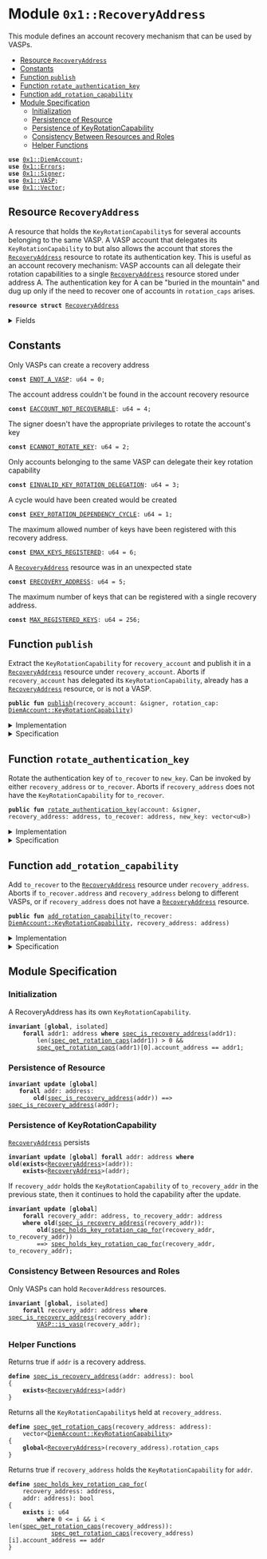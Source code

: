 
<a name="0x1_RecoveryAddress"></a>

# Module `0x1::RecoveryAddress`

This module defines an account recovery mechanism that can be used by VASPs.


-  [Resource `RecoveryAddress`](#0x1_RecoveryAddress_RecoveryAddress)
-  [Constants](#@Constants_0)
-  [Function `publish`](#0x1_RecoveryAddress_publish)
-  [Function `rotate_authentication_key`](#0x1_RecoveryAddress_rotate_authentication_key)
-  [Function `add_rotation_capability`](#0x1_RecoveryAddress_add_rotation_capability)
-  [Module Specification](#@Module_Specification_1)
    -  [Initialization](#@Initialization_2)
    -  [Persistence of Resource](#@Persistence_of_Resource_3)
    -  [Persistence of KeyRotationCapability](#@Persistence_of_KeyRotationCapability_4)
    -  [Consistency Between Resources and Roles](#@Consistency_Between_Resources_and_Roles_5)
    -  [Helper Functions](#@Helper_Functions_6)


<pre><code><b>use</b> <a href="DiemAccount.md#0x1_DiemAccount">0x1::DiemAccount</a>;
<b>use</b> <a href="../../../../../../move-stdlib/docs/Errors.md#0x1_Errors">0x1::Errors</a>;
<b>use</b> <a href="../../../../../../move-stdlib/docs/Signer.md#0x1_Signer">0x1::Signer</a>;
<b>use</b> <a href="VASP.md#0x1_VASP">0x1::VASP</a>;
<b>use</b> <a href="../../../../../../move-stdlib/docs/Vector.md#0x1_Vector">0x1::Vector</a>;
</code></pre>



<a name="0x1_RecoveryAddress_RecoveryAddress"></a>

## Resource `RecoveryAddress`

A resource that holds the <code>KeyRotationCapability</code>s for several accounts belonging to the
same VASP. A VASP account that delegates its <code>KeyRotationCapability</code> to
but also allows the account that stores the <code><a href="RecoveryAddress.md#0x1_RecoveryAddress">RecoveryAddress</a></code> resource to rotate its
authentication key.
This is useful as an account recovery mechanism: VASP accounts can all delegate their
rotation capabilities to a single <code><a href="RecoveryAddress.md#0x1_RecoveryAddress">RecoveryAddress</a></code> resource stored under address A.
The authentication key for A can be "buried in the mountain" and dug up only if the need to
recover one of accounts in <code>rotation_caps</code> arises.


<pre><code><b>resource</b> <b>struct</b> <a href="RecoveryAddress.md#0x1_RecoveryAddress">RecoveryAddress</a>
</code></pre>



<details>
<summary>Fields</summary>


<dl>
<dt>
<code>rotation_caps: vector&lt;<a href="DiemAccount.md#0x1_DiemAccount_KeyRotationCapability">DiemAccount::KeyRotationCapability</a>&gt;</code>
</dt>
<dd>

</dd>
</dl>


</details>

<a name="@Constants_0"></a>

## Constants


<a name="0x1_RecoveryAddress_ENOT_A_VASP"></a>

Only VASPs can create a recovery address


<pre><code><b>const</b> <a href="RecoveryAddress.md#0x1_RecoveryAddress_ENOT_A_VASP">ENOT_A_VASP</a>: u64 = 0;
</code></pre>



<a name="0x1_RecoveryAddress_EACCOUNT_NOT_RECOVERABLE"></a>

The account address couldn't be found in the account recovery resource


<pre><code><b>const</b> <a href="RecoveryAddress.md#0x1_RecoveryAddress_EACCOUNT_NOT_RECOVERABLE">EACCOUNT_NOT_RECOVERABLE</a>: u64 = 4;
</code></pre>



<a name="0x1_RecoveryAddress_ECANNOT_ROTATE_KEY"></a>

The signer doesn't have the appropriate privileges to rotate the account's key


<pre><code><b>const</b> <a href="RecoveryAddress.md#0x1_RecoveryAddress_ECANNOT_ROTATE_KEY">ECANNOT_ROTATE_KEY</a>: u64 = 2;
</code></pre>



<a name="0x1_RecoveryAddress_EINVALID_KEY_ROTATION_DELEGATION"></a>

Only accounts belonging to the same VASP can delegate their key rotation capability


<pre><code><b>const</b> <a href="RecoveryAddress.md#0x1_RecoveryAddress_EINVALID_KEY_ROTATION_DELEGATION">EINVALID_KEY_ROTATION_DELEGATION</a>: u64 = 3;
</code></pre>



<a name="0x1_RecoveryAddress_EKEY_ROTATION_DEPENDENCY_CYCLE"></a>

A cycle would have been created would be created


<pre><code><b>const</b> <a href="RecoveryAddress.md#0x1_RecoveryAddress_EKEY_ROTATION_DEPENDENCY_CYCLE">EKEY_ROTATION_DEPENDENCY_CYCLE</a>: u64 = 1;
</code></pre>



<a name="0x1_RecoveryAddress_EMAX_KEYS_REGISTERED"></a>

The maximum allowed number of keys have been registered with this recovery address.


<pre><code><b>const</b> <a href="RecoveryAddress.md#0x1_RecoveryAddress_EMAX_KEYS_REGISTERED">EMAX_KEYS_REGISTERED</a>: u64 = 6;
</code></pre>



<a name="0x1_RecoveryAddress_ERECOVERY_ADDRESS"></a>

A <code><a href="RecoveryAddress.md#0x1_RecoveryAddress">RecoveryAddress</a></code> resource was in an unexpected state


<pre><code><b>const</b> <a href="RecoveryAddress.md#0x1_RecoveryAddress_ERECOVERY_ADDRESS">ERECOVERY_ADDRESS</a>: u64 = 5;
</code></pre>



<a name="0x1_RecoveryAddress_MAX_REGISTERED_KEYS"></a>

The maximum number of keys that can be registered with a single recovery address.


<pre><code><b>const</b> <a href="RecoveryAddress.md#0x1_RecoveryAddress_MAX_REGISTERED_KEYS">MAX_REGISTERED_KEYS</a>: u64 = 256;
</code></pre>



<a name="0x1_RecoveryAddress_publish"></a>

## Function `publish`

Extract the <code>KeyRotationCapability</code> for <code>recovery_account</code> and publish it in a
<code><a href="RecoveryAddress.md#0x1_RecoveryAddress">RecoveryAddress</a></code> resource under  <code>recovery_account</code>.
Aborts if <code>recovery_account</code> has delegated its <code>KeyRotationCapability</code>, already has a
<code><a href="RecoveryAddress.md#0x1_RecoveryAddress">RecoveryAddress</a></code> resource, or is not a VASP.


<pre><code><b>public</b> <b>fun</b> <a href="RecoveryAddress.md#0x1_RecoveryAddress_publish">publish</a>(recovery_account: &signer, rotation_cap: <a href="DiemAccount.md#0x1_DiemAccount_KeyRotationCapability">DiemAccount::KeyRotationCapability</a>)
</code></pre>



<details>
<summary>Implementation</summary>


<pre><code><b>public</b> <b>fun</b> <a href="RecoveryAddress.md#0x1_RecoveryAddress_publish">publish</a>(recovery_account: &signer, rotation_cap: KeyRotationCapability) {
    <b>let</b> addr = <a href="../../../../../../move-stdlib/docs/Signer.md#0x1_Signer_address_of">Signer::address_of</a>(recovery_account);
    // Only VASPs can create a recovery address
    <b>assert</b>(<a href="VASP.md#0x1_VASP_is_vasp">VASP::is_vasp</a>(addr), <a href="../../../../../../move-stdlib/docs/Errors.md#0x1_Errors_invalid_argument">Errors::invalid_argument</a>(<a href="RecoveryAddress.md#0x1_RecoveryAddress_ENOT_A_VASP">ENOT_A_VASP</a>));
    // put the rotation capability for the recovery account itself in `rotation_caps`. This
    // <b>ensures</b> two things:
    // (1) It's not possible <b>to</b> get into a "recovery cycle" <b>where</b> A is the recovery account for
    //     B and B is the recovery account for A
    // (2) rotation_caps is always nonempty
    <b>assert</b>(
        *<a href="DiemAccount.md#0x1_DiemAccount_key_rotation_capability_address">DiemAccount::key_rotation_capability_address</a>(&rotation_cap) == addr,
         <a href="../../../../../../move-stdlib/docs/Errors.md#0x1_Errors_invalid_argument">Errors::invalid_argument</a>(<a href="RecoveryAddress.md#0x1_RecoveryAddress_EKEY_ROTATION_DEPENDENCY_CYCLE">EKEY_ROTATION_DEPENDENCY_CYCLE</a>)
    );
    <b>assert</b>(!<b>exists</b>&lt;<a href="RecoveryAddress.md#0x1_RecoveryAddress">RecoveryAddress</a>&gt;(addr), <a href="../../../../../../move-stdlib/docs/Errors.md#0x1_Errors_already_published">Errors::already_published</a>(<a href="RecoveryAddress.md#0x1_RecoveryAddress_ERECOVERY_ADDRESS">ERECOVERY_ADDRESS</a>));
    move_to(
        recovery_account,
        <a href="RecoveryAddress.md#0x1_RecoveryAddress">RecoveryAddress</a> { rotation_caps: <a href="../../../../../../move-stdlib/docs/Vector.md#0x1_Vector_singleton">Vector::singleton</a>(rotation_cap) }
    )
}
</code></pre>



</details>

<details>
<summary>Specification</summary>



<pre><code><b>include</b> <a href="RecoveryAddress.md#0x1_RecoveryAddress_PublishAbortsIf">PublishAbortsIf</a>;
<b>include</b> <a href="RecoveryAddress.md#0x1_RecoveryAddress_PublishEnsures">PublishEnsures</a>;
</code></pre>




<a name="0x1_RecoveryAddress_PublishAbortsIf"></a>


<pre><code><b>schema</b> <a href="RecoveryAddress.md#0x1_RecoveryAddress_PublishAbortsIf">PublishAbortsIf</a> {
    recovery_account: signer;
    rotation_cap: KeyRotationCapability;
    <a name="0x1_RecoveryAddress_addr$6"></a>
    <b>let</b> addr = <a href="../../../../../../move-stdlib/docs/Signer.md#0x1_Signer_spec_address_of">Signer::spec_address_of</a>(recovery_account);
    <b>aborts_if</b> !<a href="VASP.md#0x1_VASP_is_vasp">VASP::is_vasp</a>(addr) <b>with</b> <a href="../../../../../../move-stdlib/docs/Errors.md#0x1_Errors_INVALID_ARGUMENT">Errors::INVALID_ARGUMENT</a>;
    <b>aborts_if</b> <a href="RecoveryAddress.md#0x1_RecoveryAddress_spec_is_recovery_address">spec_is_recovery_address</a>(addr) <b>with</b> <a href="../../../../../../move-stdlib/docs/Errors.md#0x1_Errors_ALREADY_PUBLISHED">Errors::ALREADY_PUBLISHED</a>;
    <b>aborts_if</b> <a href="DiemAccount.md#0x1_DiemAccount_key_rotation_capability_address">DiemAccount::key_rotation_capability_address</a>(rotation_cap) != addr
        <b>with</b> <a href="../../../../../../move-stdlib/docs/Errors.md#0x1_Errors_INVALID_ARGUMENT">Errors::INVALID_ARGUMENT</a>;
}
</code></pre>




<a name="0x1_RecoveryAddress_PublishEnsures"></a>


<pre><code><b>schema</b> <a href="RecoveryAddress.md#0x1_RecoveryAddress_PublishEnsures">PublishEnsures</a> {
    recovery_account: signer;
    rotation_cap: KeyRotationCapability;
    <a name="0x1_RecoveryAddress_addr$7"></a>
    <b>let</b> addr = <a href="../../../../../../move-stdlib/docs/Signer.md#0x1_Signer_spec_address_of">Signer::spec_address_of</a>(recovery_account);
    <b>ensures</b> <a href="RecoveryAddress.md#0x1_RecoveryAddress_spec_is_recovery_address">spec_is_recovery_address</a>(addr);
    <b>ensures</b> len(<a href="RecoveryAddress.md#0x1_RecoveryAddress_spec_get_rotation_caps">spec_get_rotation_caps</a>(addr)) == 1;
    <b>ensures</b> <a href="RecoveryAddress.md#0x1_RecoveryAddress_spec_get_rotation_caps">spec_get_rotation_caps</a>(addr)[0] == rotation_cap;
}
</code></pre>



</details>

<a name="0x1_RecoveryAddress_rotate_authentication_key"></a>

## Function `rotate_authentication_key`

Rotate the authentication key of <code>to_recover</code> to <code>new_key</code>. Can be invoked by either
<code>recovery_address</code> or <code>to_recover</code>.
Aborts if <code>recovery_address</code> does not have the <code>KeyRotationCapability</code> for <code>to_recover</code>.


<pre><code><b>public</b> <b>fun</b> <a href="RecoveryAddress.md#0x1_RecoveryAddress_rotate_authentication_key">rotate_authentication_key</a>(account: &signer, recovery_address: address, to_recover: address, new_key: vector&lt;u8&gt;)
</code></pre>



<details>
<summary>Implementation</summary>


<pre><code><b>public</b> <b>fun</b> <a href="RecoveryAddress.md#0x1_RecoveryAddress_rotate_authentication_key">rotate_authentication_key</a>(
    account: &signer,
    recovery_address: address,
    to_recover: address,
    new_key: vector&lt;u8&gt;
) <b>acquires</b> <a href="RecoveryAddress.md#0x1_RecoveryAddress">RecoveryAddress</a> {
    // Check that `recovery_address` has a `<a href="RecoveryAddress.md#0x1_RecoveryAddress">RecoveryAddress</a>` <b>resource</b>
    <b>assert</b>(<b>exists</b>&lt;<a href="RecoveryAddress.md#0x1_RecoveryAddress">RecoveryAddress</a>&gt;(recovery_address), <a href="../../../../../../move-stdlib/docs/Errors.md#0x1_Errors_not_published">Errors::not_published</a>(<a href="RecoveryAddress.md#0x1_RecoveryAddress_ERECOVERY_ADDRESS">ERECOVERY_ADDRESS</a>));
    <b>let</b> sender = <a href="../../../../../../move-stdlib/docs/Signer.md#0x1_Signer_address_of">Signer::address_of</a>(account);
    <b>assert</b>(
        // The original owner of a key rotation capability can rotate its own key
        sender == to_recover ||
        // The owner of the `<a href="RecoveryAddress.md#0x1_RecoveryAddress">RecoveryAddress</a>` <b>resource</b> can rotate any key
        sender == recovery_address,
        <a href="../../../../../../move-stdlib/docs/Errors.md#0x1_Errors_invalid_argument">Errors::invalid_argument</a>(<a href="RecoveryAddress.md#0x1_RecoveryAddress_ECANNOT_ROTATE_KEY">ECANNOT_ROTATE_KEY</a>)
    );

    <b>let</b> caps = &borrow_global&lt;<a href="RecoveryAddress.md#0x1_RecoveryAddress">RecoveryAddress</a>&gt;(recovery_address).rotation_caps;
    <b>let</b> i = 0;
    <b>let</b> len = <a href="../../../../../../move-stdlib/docs/Vector.md#0x1_Vector_length">Vector::length</a>(caps);
    <b>while</b> ({
        <b>spec</b> {
            <b>assert</b> i &lt;= len;
            <b>assert</b> <b>forall</b> j in 0..i: caps[j].account_address != to_recover;
        };
        (i &lt; len)
    })
    {
        <b>let</b> cap = <a href="../../../../../../move-stdlib/docs/Vector.md#0x1_Vector_borrow">Vector::borrow</a>(caps, i);
        <b>if</b> (<a href="DiemAccount.md#0x1_DiemAccount_key_rotation_capability_address">DiemAccount::key_rotation_capability_address</a>(cap) == &to_recover) {
            <a href="DiemAccount.md#0x1_DiemAccount_rotate_authentication_key">DiemAccount::rotate_authentication_key</a>(cap, new_key);
            <b>return</b>
        };
        i = i + 1
    };
    <b>spec</b> {
        <b>assert</b> i == len;
        <b>assert</b> <b>forall</b> j in 0..len: caps[j].account_address != to_recover;
    };
    // Couldn't find `to_recover` in the account recovery <b>resource</b>; <b>abort</b>
    <b>abort</b> <a href="../../../../../../move-stdlib/docs/Errors.md#0x1_Errors_invalid_argument">Errors::invalid_argument</a>(<a href="RecoveryAddress.md#0x1_RecoveryAddress_EACCOUNT_NOT_RECOVERABLE">EACCOUNT_NOT_RECOVERABLE</a>)
}
</code></pre>



</details>

<details>
<summary>Specification</summary>



<pre><code><b>include</b> <a href="RecoveryAddress.md#0x1_RecoveryAddress_RotateAuthenticationKeyAbortsIf">RotateAuthenticationKeyAbortsIf</a>;
<b>include</b> <a href="RecoveryAddress.md#0x1_RecoveryAddress_RotateAuthenticationKeyEnsures">RotateAuthenticationKeyEnsures</a>;
</code></pre>




<a name="0x1_RecoveryAddress_RotateAuthenticationKeyAbortsIf"></a>


<pre><code><b>schema</b> <a href="RecoveryAddress.md#0x1_RecoveryAddress_RotateAuthenticationKeyAbortsIf">RotateAuthenticationKeyAbortsIf</a> {
    account: signer;
    recovery_address: address;
    to_recover: address;
    new_key: vector&lt;u8&gt;;
    <b>aborts_if</b> !<a href="RecoveryAddress.md#0x1_RecoveryAddress_spec_is_recovery_address">spec_is_recovery_address</a>(recovery_address) <b>with</b> <a href="../../../../../../move-stdlib/docs/Errors.md#0x1_Errors_NOT_PUBLISHED">Errors::NOT_PUBLISHED</a>;
    <b>aborts_if</b> !<a href="DiemAccount.md#0x1_DiemAccount_exists_at">DiemAccount::exists_at</a>(to_recover) <b>with</b> <a href="../../../../../../move-stdlib/docs/Errors.md#0x1_Errors_NOT_PUBLISHED">Errors::NOT_PUBLISHED</a>;
    <b>aborts_if</b> len(new_key) != 32 <b>with</b> <a href="../../../../../../move-stdlib/docs/Errors.md#0x1_Errors_INVALID_ARGUMENT">Errors::INVALID_ARGUMENT</a>;
    <b>aborts_if</b> !<a href="RecoveryAddress.md#0x1_RecoveryAddress_spec_holds_key_rotation_cap_for">spec_holds_key_rotation_cap_for</a>(recovery_address, to_recover) <b>with</b> <a href="../../../../../../move-stdlib/docs/Errors.md#0x1_Errors_INVALID_ARGUMENT">Errors::INVALID_ARGUMENT</a>;
    <b>aborts_if</b> !(<a href="../../../../../../move-stdlib/docs/Signer.md#0x1_Signer_spec_address_of">Signer::spec_address_of</a>(account) == recovery_address
                || <a href="../../../../../../move-stdlib/docs/Signer.md#0x1_Signer_spec_address_of">Signer::spec_address_of</a>(account) == to_recover) <b>with</b> <a href="../../../../../../move-stdlib/docs/Errors.md#0x1_Errors_INVALID_ARGUMENT">Errors::INVALID_ARGUMENT</a>;
}
</code></pre>




<a name="0x1_RecoveryAddress_RotateAuthenticationKeyEnsures"></a>


<pre><code><b>schema</b> <a href="RecoveryAddress.md#0x1_RecoveryAddress_RotateAuthenticationKeyEnsures">RotateAuthenticationKeyEnsures</a> {
    to_recover: address;
    new_key: vector&lt;u8&gt;;
    <b>ensures</b> <a href="DiemAccount.md#0x1_DiemAccount_authentication_key">DiemAccount::authentication_key</a>(to_recover) == new_key;
}
</code></pre>



</details>

<a name="0x1_RecoveryAddress_add_rotation_capability"></a>

## Function `add_rotation_capability`

Add <code>to_recover</code> to the <code><a href="RecoveryAddress.md#0x1_RecoveryAddress">RecoveryAddress</a></code> resource under <code>recovery_address</code>.
Aborts if <code>to_recover.address</code> and <code>recovery_address</code> belong to different VASPs, or if
<code>recovery_address</code> does not have a <code><a href="RecoveryAddress.md#0x1_RecoveryAddress">RecoveryAddress</a></code> resource.


<pre><code><b>public</b> <b>fun</b> <a href="RecoveryAddress.md#0x1_RecoveryAddress_add_rotation_capability">add_rotation_capability</a>(to_recover: <a href="DiemAccount.md#0x1_DiemAccount_KeyRotationCapability">DiemAccount::KeyRotationCapability</a>, recovery_address: address)
</code></pre>



<details>
<summary>Implementation</summary>


<pre><code><b>public</b> <b>fun</b> <a href="RecoveryAddress.md#0x1_RecoveryAddress_add_rotation_capability">add_rotation_capability</a>(to_recover: KeyRotationCapability, recovery_address: address)
<b>acquires</b> <a href="RecoveryAddress.md#0x1_RecoveryAddress">RecoveryAddress</a> {
    // Check that `recovery_address` has a `<a href="RecoveryAddress.md#0x1_RecoveryAddress">RecoveryAddress</a>` <b>resource</b>
    <b>assert</b>(<b>exists</b>&lt;<a href="RecoveryAddress.md#0x1_RecoveryAddress">RecoveryAddress</a>&gt;(recovery_address), <a href="../../../../../../move-stdlib/docs/Errors.md#0x1_Errors_not_published">Errors::not_published</a>(<a href="RecoveryAddress.md#0x1_RecoveryAddress_ERECOVERY_ADDRESS">ERECOVERY_ADDRESS</a>));
    // Only accept the rotation capability <b>if</b> both accounts belong <b>to</b> the same <a href="VASP.md#0x1_VASP">VASP</a>
    <b>let</b> to_recover_address = *<a href="DiemAccount.md#0x1_DiemAccount_key_rotation_capability_address">DiemAccount::key_rotation_capability_address</a>(&to_recover);
    <b>assert</b>(
        <a href="VASP.md#0x1_VASP_is_same_vasp">VASP::is_same_vasp</a>(recovery_address, to_recover_address),
        <a href="../../../../../../move-stdlib/docs/Errors.md#0x1_Errors_invalid_argument">Errors::invalid_argument</a>(<a href="RecoveryAddress.md#0x1_RecoveryAddress_EINVALID_KEY_ROTATION_DELEGATION">EINVALID_KEY_ROTATION_DELEGATION</a>)
    );

    <b>let</b> recovery_caps = &<b>mut</b> borrow_global_mut&lt;<a href="RecoveryAddress.md#0x1_RecoveryAddress">RecoveryAddress</a>&gt;(recovery_address).rotation_caps;
    <b>assert</b>(
        <a href="../../../../../../move-stdlib/docs/Vector.md#0x1_Vector_length">Vector::length</a>(recovery_caps) &lt; <a href="RecoveryAddress.md#0x1_RecoveryAddress_MAX_REGISTERED_KEYS">MAX_REGISTERED_KEYS</a>,
        <a href="../../../../../../move-stdlib/docs/Errors.md#0x1_Errors_limit_exceeded">Errors::limit_exceeded</a>(<a href="RecoveryAddress.md#0x1_RecoveryAddress_EMAX_KEYS_REGISTERED">EMAX_KEYS_REGISTERED</a>)
    );

    <a href="../../../../../../move-stdlib/docs/Vector.md#0x1_Vector_push_back">Vector::push_back</a>(recovery_caps, to_recover);
}
</code></pre>



</details>

<details>
<summary>Specification</summary>



<pre><code><b>include</b> <a href="RecoveryAddress.md#0x1_RecoveryAddress_AddRotationCapabilityAbortsIf">AddRotationCapabilityAbortsIf</a>;
<b>include</b> <a href="RecoveryAddress.md#0x1_RecoveryAddress_AddRotationCapabilityEnsures">AddRotationCapabilityEnsures</a>;
</code></pre>




<a name="0x1_RecoveryAddress_AddRotationCapabilityAbortsIf"></a>


<pre><code><b>schema</b> <a href="RecoveryAddress.md#0x1_RecoveryAddress_AddRotationCapabilityAbortsIf">AddRotationCapabilityAbortsIf</a> {
    to_recover: KeyRotationCapability;
    recovery_address: address;
    <b>aborts_if</b> !<a href="RecoveryAddress.md#0x1_RecoveryAddress_spec_is_recovery_address">spec_is_recovery_address</a>(recovery_address) <b>with</b> <a href="../../../../../../move-stdlib/docs/Errors.md#0x1_Errors_NOT_PUBLISHED">Errors::NOT_PUBLISHED</a>;
    <b>aborts_if</b> len(<b>global</b>&lt;<a href="RecoveryAddress.md#0x1_RecoveryAddress">RecoveryAddress</a>&gt;(recovery_address).rotation_caps) &gt;= <a href="RecoveryAddress.md#0x1_RecoveryAddress_MAX_REGISTERED_KEYS">MAX_REGISTERED_KEYS</a> <b>with</b> <a href="../../../../../../move-stdlib/docs/Errors.md#0x1_Errors_LIMIT_EXCEEDED">Errors::LIMIT_EXCEEDED</a>;
    <a name="0x1_RecoveryAddress_to_recover_address$8"></a>
    <b>let</b> to_recover_address = <a href="DiemAccount.md#0x1_DiemAccount_key_rotation_capability_address">DiemAccount::key_rotation_capability_address</a>(to_recover);
    <b>aborts_if</b> !<a href="VASP.md#0x1_VASP_spec_is_same_vasp">VASP::spec_is_same_vasp</a>(recovery_address, to_recover_address) <b>with</b> <a href="../../../../../../move-stdlib/docs/Errors.md#0x1_Errors_INVALID_ARGUMENT">Errors::INVALID_ARGUMENT</a>;
}
</code></pre>




<a name="0x1_RecoveryAddress_AddRotationCapabilityEnsures"></a>


<pre><code><b>schema</b> <a href="RecoveryAddress.md#0x1_RecoveryAddress_AddRotationCapabilityEnsures">AddRotationCapabilityEnsures</a> {
    to_recover: KeyRotationCapability;
    recovery_address: address;
    <a name="0x1_RecoveryAddress_num_rotation_caps$9"></a>
    <b>let</b> num_rotation_caps = len(<a href="RecoveryAddress.md#0x1_RecoveryAddress_spec_get_rotation_caps">spec_get_rotation_caps</a>(recovery_address));
    <b>ensures</b> <a href="RecoveryAddress.md#0x1_RecoveryAddress_spec_get_rotation_caps">spec_get_rotation_caps</a>(recovery_address)[num_rotation_caps - 1] == to_recover;
}
</code></pre>



</details>

<a name="@Module_Specification_1"></a>

## Module Specification



<a name="@Initialization_2"></a>

### Initialization


A RecoveryAddress has its own <code>KeyRotationCapability</code>.


<pre><code><b>invariant</b> [<b>global</b>, isolated]
    <b>forall</b> addr1: address <b>where</b> <a href="RecoveryAddress.md#0x1_RecoveryAddress_spec_is_recovery_address">spec_is_recovery_address</a>(addr1):
        len(<a href="RecoveryAddress.md#0x1_RecoveryAddress_spec_get_rotation_caps">spec_get_rotation_caps</a>(addr1)) &gt; 0 &&
        <a href="RecoveryAddress.md#0x1_RecoveryAddress_spec_get_rotation_caps">spec_get_rotation_caps</a>(addr1)[0].account_address == addr1;
</code></pre>



<a name="@Persistence_of_Resource_3"></a>

### Persistence of Resource



<pre><code><b>invariant</b> <b>update</b> [<b>global</b>]
   <b>forall</b> addr: address:
       <b>old</b>(<a href="RecoveryAddress.md#0x1_RecoveryAddress_spec_is_recovery_address">spec_is_recovery_address</a>(addr)) ==&gt; <a href="RecoveryAddress.md#0x1_RecoveryAddress_spec_is_recovery_address">spec_is_recovery_address</a>(addr);
</code></pre>



<a name="@Persistence_of_KeyRotationCapability_4"></a>

### Persistence of KeyRotationCapability


<code><a href="RecoveryAddress.md#0x1_RecoveryAddress">RecoveryAddress</a></code> persists


<pre><code><b>invariant</b> <b>update</b> [<b>global</b>] <b>forall</b> addr: address <b>where</b> <b>old</b>(<b>exists</b>&lt;<a href="RecoveryAddress.md#0x1_RecoveryAddress">RecoveryAddress</a>&gt;(addr)):
    <b>exists</b>&lt;<a href="RecoveryAddress.md#0x1_RecoveryAddress">RecoveryAddress</a>&gt;(addr);
</code></pre>


If <code>recovery_addr</code> holds the <code>KeyRotationCapability</code> of <code>to_recovery_addr</code>
in the previous state, then it continues to hold the capability after the update.


<pre><code><b>invariant</b> <b>update</b> [<b>global</b>]
    <b>forall</b> recovery_addr: address, to_recovery_addr: address
    <b>where</b> <b>old</b>(<a href="RecoveryAddress.md#0x1_RecoveryAddress_spec_is_recovery_address">spec_is_recovery_address</a>(recovery_addr)):
        <b>old</b>(<a href="RecoveryAddress.md#0x1_RecoveryAddress_spec_holds_key_rotation_cap_for">spec_holds_key_rotation_cap_for</a>(recovery_addr, to_recovery_addr))
        ==&gt; <a href="RecoveryAddress.md#0x1_RecoveryAddress_spec_holds_key_rotation_cap_for">spec_holds_key_rotation_cap_for</a>(recovery_addr, to_recovery_addr);
</code></pre>



<a name="@Consistency_Between_Resources_and_Roles_5"></a>

### Consistency Between Resources and Roles


Only VASPs can hold <code>RecoverAddress</code> resources.


<pre><code><b>invariant</b> [<b>global</b>, isolated]
    <b>forall</b> recovery_addr: address <b>where</b> <a href="RecoveryAddress.md#0x1_RecoveryAddress_spec_is_recovery_address">spec_is_recovery_address</a>(recovery_addr):
        <a href="VASP.md#0x1_VASP_is_vasp">VASP::is_vasp</a>(recovery_addr);
</code></pre>



<a name="@Helper_Functions_6"></a>

### Helper Functions


Returns true if <code>addr</code> is a recovery address.


<a name="0x1_RecoveryAddress_spec_is_recovery_address"></a>


<pre><code><b>define</b> <a href="RecoveryAddress.md#0x1_RecoveryAddress_spec_is_recovery_address">spec_is_recovery_address</a>(addr: address): bool
{
    <b>exists</b>&lt;<a href="RecoveryAddress.md#0x1_RecoveryAddress">RecoveryAddress</a>&gt;(addr)
}
</code></pre>


Returns all the <code>KeyRotationCapability</code>s held at <code>recovery_address</code>.


<a name="0x1_RecoveryAddress_spec_get_rotation_caps"></a>


<pre><code><b>define</b> <a href="RecoveryAddress.md#0x1_RecoveryAddress_spec_get_rotation_caps">spec_get_rotation_caps</a>(recovery_address: address):
    vector&lt;<a href="DiemAccount.md#0x1_DiemAccount_KeyRotationCapability">DiemAccount::KeyRotationCapability</a>&gt;
{
    <b>global</b>&lt;<a href="RecoveryAddress.md#0x1_RecoveryAddress">RecoveryAddress</a>&gt;(recovery_address).rotation_caps
}
</code></pre>


Returns true if <code>recovery_address</code> holds the
<code>KeyRotationCapability</code> for <code>addr</code>.


<a name="0x1_RecoveryAddress_spec_holds_key_rotation_cap_for"></a>


<pre><code><b>define</b> <a href="RecoveryAddress.md#0x1_RecoveryAddress_spec_holds_key_rotation_cap_for">spec_holds_key_rotation_cap_for</a>(
    recovery_address: address,
    addr: address): bool
{
    <b>exists</b> i: u64
        <b>where</b> 0 &lt;= i && i &lt; len(<a href="RecoveryAddress.md#0x1_RecoveryAddress_spec_get_rotation_caps">spec_get_rotation_caps</a>(recovery_address)):
            <a href="RecoveryAddress.md#0x1_RecoveryAddress_spec_get_rotation_caps">spec_get_rotation_caps</a>(recovery_address)[i].account_address == addr
}
</code></pre>


[//]: # ("File containing references which can be used from documentation")
[ACCESS_CONTROL]: https://github.com/mango/dip/blob/main/dips/dip-2.md
[ROLE]: https://github.com/mango/dip/blob/main/dips/dip-2.md#roles
[PERMISSION]: https://github.com/mango/dip/blob/main/dips/dip-2.md#permissions
